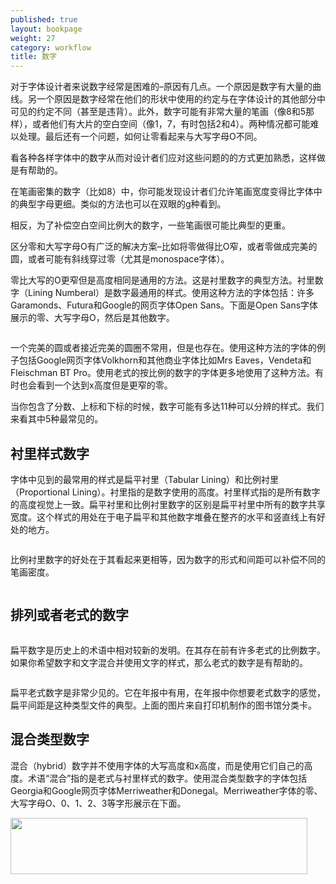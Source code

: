 ```yaml
---
published: true
layout: bookpage
weight: 27
category: workflow
title: 数字
---
```


对于字体设计者来说数字经常是困难的&ndash;原因有几点。一个原因是数字有大量的曲线。另一个原因是数字经常在他们的形状中使用的约定与在字体设计的其他部分中可见的约定不同（甚至是违背）。此外，数字可能有非常大量的笔画（像8和5那样），或者他们有大片的空白空间（像1，7，有时包括2和4）。两种情况都可能难以处理。最后还有一个问题，如何让零看起来与大写字母O不同。

看各种各样字体中的数字从而对设计者们应对这些问题的的方式更加熟悉，这样做是有帮助的。

在笔画密集的数字（比如8）中，你可能发现设计者们允许笔画宽度变得比字体中的典型字母更细。类似的方法也可以在双眼的g种看到。

相反，为了补偿空白空间比例大的数字，一些笔画很可能比典型的更重。

区分零和大写字母O有广泛的解决方案&ndash;比如将零做得比O窄，或者零做成完美的圆，或者可能有斜线穿过零（尤其是monospace字体）。

零比大写的O更窄但是高度相同是通用的方法。这是衬里数字的典型方法。衬里数字（Lining Numberal）是数字最通用的样式。使用这种方法的字体包括：许多Garamonds、Futura和Google的网页字体Open Sans。下面是Open Sans字体展示的零、大写字母O，然后是其他数字。

<img src="images/open-sans-numbers.png" alt="">

一个完美的圆或者接近完美的圆圈不常用，但是也存在。使用这种方法的字体的例子包括Google网页字体Volkhorn和其他商业字体比如Mrs Eaves，Vendeta和Fleischman BT Pro。使用老式的按比例的数字的字体更多地使用了这种方法。有时也会看到一个达到x高度但是更窄的零。

当你包含了分数、上标和下标的时候，数字可能有多达11种可以分辨的样式。我们来看其中5种最常见的。

## 衬里样式数字

字体中见到的最常用的样式是扁平衬里（Tabular Lining）和比例衬里（Proportional Lining）。衬里指的是数字使用的高度。衬里样式指的是所有数字的高度视觉上一致。扁平衬里和比例衬里数字的区别是扁平衬里中所有的数字共享宽度。这个样式的用处在于电子扁平和其他数字堆叠在整齐的水平和竖直线上有好处的地方。

<img src="images/2Tabularlining2.png" alt="">

比例衬里数字的好处在于其看起来更相等，因为数字的形式和间距可以补偿不同的笔画密度。

<img src="images/2Lining%20Proportional.png" alt="">

## 排列或者老式的数字

<img src="images/2Proportional%20oldstyle.png" alt="">

扁平数字是历史上的术语中相对较新的发明。在其存在前有许多老式的比例数字。如果你希望数字和文字混合并使用文字的样式，那么老式的数字是有帮助的。

<img src="images/2tabular%20oldstyle.png" alt="">

扁平老式数字是非常少见的。它在年报中有用，在年报中你想要老式数字的感觉，扁平间距是这种类型文件的典型。上面的图片来自打印机制作的图书馆分类卡。

## 混合类型数字

混合（hybrid）数字并不使用字体的大写高度和x高度，而是使用它们自己的高度。术语“混合”指的是老式与衬里样式的数字。使用混合类型数字的字体包括Georgia和Google网页字体Merriweather和Donegal。Merriweather字体的零、大写字母O、0、1、2、3等字形展示在下面。

<img src="images/Merriweather-numbers.png" alt="" height="90" width="475">
